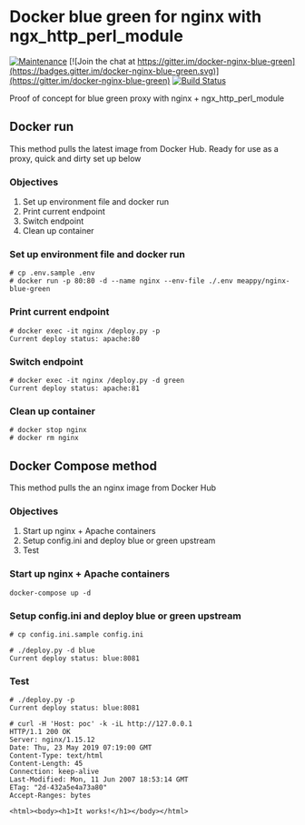 # Docker blue green for nginx with ngx_http_perl_module
[![Maintenance](https://img.shields.io/badge/Maintained%3F-yes-green.svg)](https://github.com/meappy/docker-nginx-blue-green/graphs/commit-activity) [![Join the chat at https://gitter.im/docker-nginx-blue-green](https://badges.gitter.im/docker-nginx-blue-green.svg)](https://gitter.im/docker-nginx-blue-green) [![Build Status](https://travis-ci.org/meappy/docker-nginx-blue-green.svg?branch=master)](https://travis-ci.org/meappy/docker-nginx-blue-green)

Proof of concept for blue green proxy with nginx + ngx_http_perl_module

## Docker run
This method pulls the latest image from Docker Hub. Ready for use as a proxy, quick and dirty set up below

### Objectives
1. Set up environment file and docker run
2. Print current endpoint
2. Switch endpoint
4. Clean up container

### Set up environment file and docker run
```
# cp .env.sample .env
# docker run -p 80:80 -d --name nginx --env-file ./.env meappy/nginx-blue-green
```

### Print current endpoint
```
# docker exec -it nginx /deploy.py -p
Current deploy status: apache:80
```

### Switch endpoint
```
# docker exec -it nginx /deploy.py -d green
Current deploy status: apache:81
```

### Clean up container
```
# docker stop nginx
# docker rm nginx
```

## Docker Compose method
This method pulls the an nginx image from Docker Hub
 
### Objectives
1. Start up nginx + Apache containers 
2. Setup config.ini and deploy blue or green upstream
3. Test

### Start up nginx + Apache containers
```
docker-compose up -d 
```

### Setup config.ini and deploy blue or green upstream
```
# cp config.ini.sample config.ini

# ./deploy.py -d blue 
Current deploy status: blue:8081
```

### Test
```
# ./deploy.py -p 
Current deploy status: blue:8081

# curl -H 'Host: poc' -k -iL http://127.0.0.1
HTTP/1.1 200 OK
Server: nginx/1.15.12
Date: Thu, 23 May 2019 07:19:00 GMT
Content-Type: text/html
Content-Length: 45
Connection: keep-alive
Last-Modified: Mon, 11 Jun 2007 18:53:14 GMT
ETag: "2d-432a5e4a73a80"
Accept-Ranges: bytes

<html><body><h1>It works!</h1></body></html>
```
